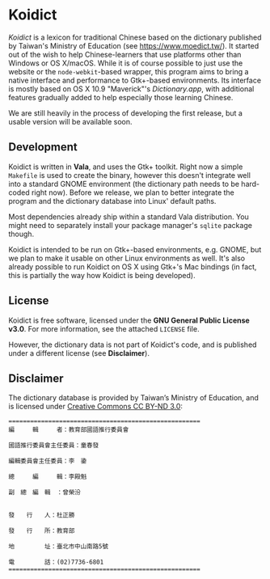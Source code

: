 # Koidict

*Koidict* is a lexicon for traditional Chinese based on the dictionary published by Taiwan's Ministry of Education (see https://www.moedict.tw/). It started out of the wish to help Chinese-learners that use platforms other than Windows or OS X/macOS. While it is of course possible to just use the website or the `node-webkit`-based wrapper, this program aims to bring a native interface and performance to Gtk+-based environments. Its interface is mostly based on OS X 10.9 "Maverick"'s *Dictionary.app*, with additional features gradually added to help especially those learning Chinese.

We are still heavily in the process of developing the first release, but a usable version will be available soon.

## Development

Koidict is written in **Vala**, and uses the Gtk+ toolkit. Right now a simple `Makefile` is used to create the binary, however this doesn't integrate well into a standard GNOME environment (the dictionary path needs to be hard-coded right now). Before we release, we plan to better integrate the program and the dictionary database into Linux' default paths.

Most dependencies already ship within a standard Vala distribution. You might need to separately install your package manager's `sqlite` package though.

Koidict is intended to be run on Gtk+-based environments, e.g. GNOME, but we plan to make it usable on other Linux environments as well. It's also already possible to run Koidict on OS X using Gtk+'s Mac bindings (in fact, this is partially the way how Koidict is being developed).

## License

Koidict is free software, licensed under the **GNU General Public License v3.0**. For more information, see the attached `LICENSE` file.

However, the dictionary data is not part of Koidict's code, and is published under a different license (see **Disclaimer**).

## Disclaimer

The dictionary database is provided by Taiwan’s Ministry of Education, and is licensed under [Creative Commons CC BY-ND 3.0](https://creativecommons.org/licenses/by-nd/3.0/):

```
=====================================================
編　　　輯　　　者：教育部國語推行委員會

國語推行委員會主任委員：童春發

編輯委員會主任委員：李　鍌

總　　　編　　　輯：李殿魁

副　總　編　輯　：曾榮汾


發　　行　　人：杜正勝

發　　行　　所：教育部

地　　　　　址：臺北市中山南路5號

電　　　　　話：(02)7736-6801
=====================================================
```
